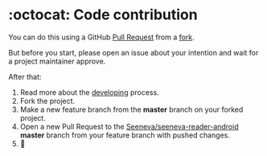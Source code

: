 # :octocat: Code contribution

You can do this using a GitHub [Pull Request](https://docs.github.com/en/github/collaborating-with-issues-and-pull-requests/creating-a-pull-request-from-a-fork) from a [fork](https://docs.github.com/en/github/getting-started-with-github/fork-a-repo).

But before you start, please open an issue about your intention and wait for a project maintainer approve.

After that:

1. Read more about the [developing](DEVELOPING.md) process.
2. Fork the project.
3. Make a new feature branch from the **master** branch on your forked project.
4. Open a new Pull Request to the [Seeneva/seeneva-reader-android](https://github.com/Seeneva/seeneva-reader-android) **master** branch from your feature branch with pushed changes.
5. :tada:
